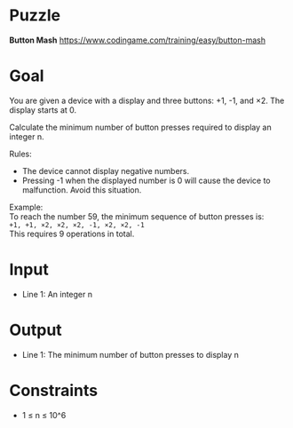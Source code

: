 # Puzzle
**Button Mash** https://www.codingame.com/training/easy/button-mash

# Goal
You are given a device with a display and three buttons: +1, -1, and ×2. The display starts at 0.

Calculate the minimum number of button presses required to display an integer n.

Rules:  
- The device cannot display negative numbers.
- Pressing -1 when the displayed number is 0 will cause the device to malfunction. Avoid this situation.

Example:  
To reach the number 59, the minimum sequence of button presses is:  
```+1, +1, ×2, ×2, ×2, -1, ×2, ×2, -1```  
This requires 9 operations in total.

# Input
* Line 1: An integer n

# Output
* Line 1: The minimum number of button presses to display n

# Constraints
* 1 ≤ n ≤ 10^6
